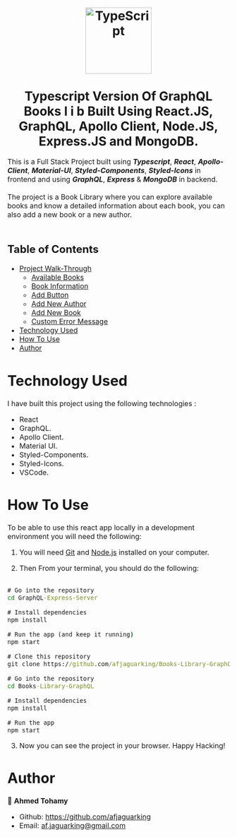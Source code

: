 
<h1 align="center">
  <div>
  <img title="TypeScript" alt="TypeScript" height=150
      src="https://upload.wikimedia.org/wikipedia/commons/thumb/4/4c/Typescript_logo_2020.svg/1024px-Typescript_logo_2020.svg.png">
  </div>
  <br>
    Typescript Version Of GraphQL Books l i b Built Using React.JS, GraphQL, Apollo Client, Node.JS, Express.JS and MongoDB.
</h1>

<p><font size="3">
  This is a Full Stack Project built using <strong><em>Typescript</em></strong>, <strong><em>React</em></strong>, <strong><em>Apollo-Client</em></strong>, <strong><em>Material-UI</em></strong>, <strong><em>Styled-Components</em></strong>, <strong><em>Styled-Icons</em></strong> in frontend and using <strong><em>GraphQL</em></strong>, <strong><em>Express</em></strong> & <strong><em>MongoDB</em></strong> in backend.
  <br><br>
The project is a Book Library where you can explore available books and know a detailed information about each book, you can also add a new book or a new author.
  <br><br> 

</p>


## Table of Contents

- [Project Walk-Through](#project-walk-through)
  - [Available Books](#available-books)
  - [Book Information](#book-information)
  - [Add Button](#add-button)
  - [Add New Author](#add-new-author)
  - [Add New Book](#add-new-book)
  - [Custom Error Message](#custom-error-message)
- [Technology Used](#technology-used)
- [How To Use](#how-to-use)
- [Author](#author)


# Technology Used

I have built this project using the following technologies :
- React
- GraphQL.
- Apollo Client.
- Material UI.
- Styled-Components.
- Styled-Icons.
- VSCode.



# How To Use

To be able to use this react app locally in a development environment you will need the following:

1) You will need [Git](https://git-scm.com) and [Node.js](https://nodejs.org/en/download/) installed on your computer.

2) Then From your terminal, you should do the following:


```cmd

# Go into the repository
cd GraphQL-Express-Server

# Install dependencies
npm install 

# Run the app (and keep it running) 
npm start

# Clone this repository
git clone https://github.com/afjaguarking/Books-Library-GraphQL

# Go into the repository
cd Books-Library-GraphQL

# Install dependencies
npm install 

# Run the app
npm start


```

3) Now you can see the project in your browser. 
Happy Hacking!


# Author

👤 **Ahmed Tohamy**
- Github: https://github.com/afjaguarking
- Email: af.jaguarking@gmail.com
